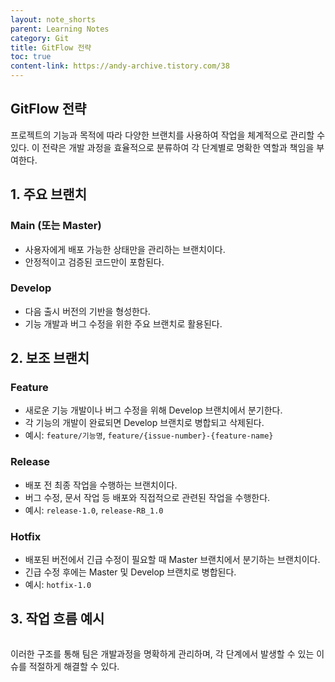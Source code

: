 ```yaml
---
layout: note_shorts
parent: Learning Notes
category: Git
title: GitFlow 전략
toc: true
content-link: https://andy-archive.tistory.com/38
---
```


## GitFlow 전략
프로젝트의 기능과 목적에 따라 다양한 브랜치를 사용하여 작업을 체계적으로 관리할 수 있다. 이 전략은 개발 과정을 효율적으로 분류하여 각 단계별로 명확한 역할과 책임을 부여한다.

## 1. 주요 브랜치
### Main (또는 Master)
- 사용자에게 배포 가능한 상태만을 관리하는 브랜치이다.
- 안정적이고 검증된 코드만이 포함된다.

### Develop
- 다음 출시 버전의 기반을 형성한다.
- 기능 개발과 버그 수정을 위한 주요 브랜치로 활용된다.

## 2. 보조 브랜치
### Feature
- 새로운 기능 개발이나 버그 수정을 위해 Develop 브랜치에서 분기한다.
- 각 기능의 개발이 완료되면 Develop 브랜치로 병합되고 삭제된다.
- 예시: `feature/기능명`, `feature/{issue-number}-{feature-name}`

### Release
- 배포 전 최종 작업을 수행하는 브랜치이다.
- 버그 수정, 문서 작업 등 배포와 직접적으로 관련된 작업을 수행한다.
- 예시: `release-1.0`, `release-RB_1.0`

### Hotfix
- 배포된 버전에서 긴급 수정이 필요할 때 Master 브랜치에서 분기하는 브랜치이다.
- 긴급 수정 후에는 Master 및 Develop 브랜치로 병합된다.
- 예시: `hotfix-1.0`

## 3. 작업 흐름 예시

<img class="cdn-img" id="gitflow-흐름도.png">

이러한 구조를 통해 팀은 개발과정을 명확하게 관리하며, 각 단계에서 발생할 수 있는 이슈를 적절하게 해결할 수 있다.